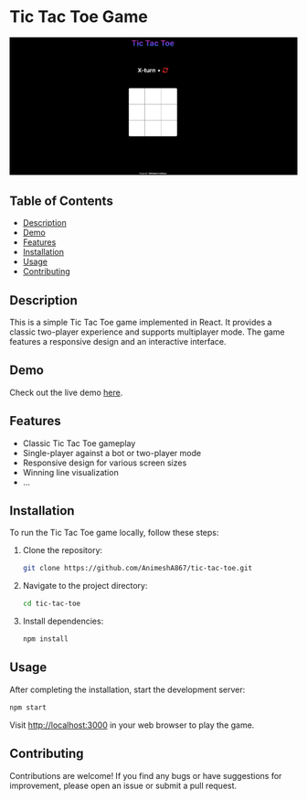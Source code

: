 # Tic Tac Toe Game

![Tic Tac Toe Screenshot](./public/tictactoess.png)

## Table of Contents

- [Description](#description)
- [Demo](#demo)
- [Features](#features)
- [Installation](#installation)
- [Usage](#usage)
- [Contributing](#contributing)

## Description

This is a simple Tic Tac Toe game implemented in React. It provides a classic two-player experience and supports multiplayer mode. The game features a responsive design and an interactive interface.

## Demo

Check out the live demo [here](https://tictactoebyanimesh.vercel.app).

## Features

- Classic Tic Tac Toe gameplay
- Single-player against a bot or two-player mode
- Responsive design for various screen sizes
- Winning line visualization
- ...

## Installation

To run the Tic Tac Toe game locally, follow these steps:

1. Clone the repository:

   ```bash
   git clone https://github.com/AnimeshA867/tic-tac-toe.git
   ```

2. Navigate to the project directory:

   ```bash
   cd tic-tac-toe
   ```

3. Install dependencies:

   ```bash
   npm install
   ```

## Usage

After completing the installation, start the development server:

```bash
npm start
```

Visit [http://localhost:3000](http://localhost:3000) in your web browser to play the game.

## Contributing

Contributions are welcome! If you find any bugs or have suggestions for improvement, please open an issue or submit a pull request.
